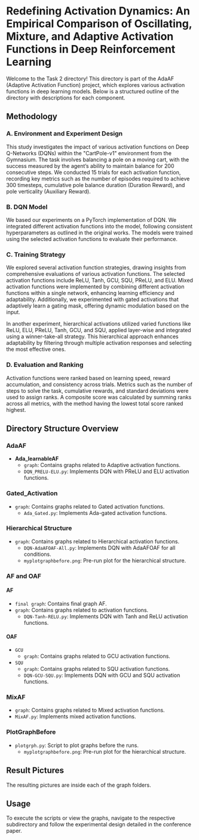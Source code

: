 # Redefining Activation Dynamics: An Empirical Comparison of Oscillating, Mixture, and Adaptive Activation Functions in Deep Reinforcement Learning

Welcome to the Task 2 directory! This directory is part of the AdaAF (Adaptive Activation Function) project, which explores various activation functions in deep learning models. Below is a structured outline of the directory with descriptions for each component.

## Methodology

### A. Environment and Experiment Design
This study investigates the impact of various activation functions on Deep Q-Networks (DQNs) within the "CartPole-v1" environment from the Gymnasium. The task involves balancing a pole on a moving cart, with the success measured by the agent’s ability to maintain balance for 200 consecutive steps. We conducted 15 trials for each activation function, recording key metrics such as the number of episodes required to achieve 300 timesteps, cumulative pole balance duration (Duration Reward), and pole verticality (Auxiliary Reward).

### B. DQN Model
We based our experiments on a PyTorch implementation of DQN. We integrated different activation functions into the model, following consistent hyperparameters as outlined in the original works. The models were trained using the selected activation functions to evaluate their performance.

### C. Training Strategy
We explored several activation function strategies, drawing insights from comprehensive evaluations of various activation functions. The selected activation functions include ReLU, Tanh, GCU, SQU, PReLU, and ELU. Mixed activation functions were implemented by combining different activation functions within a single network, enhancing learning efficiency and adaptability. Additionally, we experimented with gated activations that adaptively learn a gating mask, offering dynamic modulation based on the input.

In another experiment, hierarchical activations utilized varied functions like ReLU, ELU, PReLU, Tanh, GCU, and SQU, applied layer-wise and integrated using a winner-take-all strategy. This hierarchical approach enhances adaptability by filtering through multiple activation responses and selecting the most effective ones.

### D. Evaluation and Ranking
Activation functions were ranked based on learning speed, reward accumulation, and consistency across trials. Metrics such as the number of steps to solve the task, cumulative rewards, and standard deviations were used to assign ranks. A composite score was calculated by summing ranks across all metrics, with the method having the lowest total score ranked highest.

## Directory Structure Overview

### AdaAF
- **Ada_learnableAF**
  - `graph`: Contains graphs related to Adaptive activation functions.
  - `DQN_PRELU-ELU.py`: Implements DQN with PReLU and ELU activation functions.

### Gated_Activation
- `graph`: Contains graphs related to Gated activation functions.
  - `Ada_Gated.py`: Implements Ada-gated activation functions.

### Hierarchical Structure
- `graph`: Contains graphs related to Hierarchical activation functions.
  - `DQN-AdaAFOAF-All.py`: Implements DQN with AdaAFOAF for all conditions.
  - `myplotgraphbefore.png`: Pre-run plot for the hierarchical structure.

### AF and OAF
#### AF
- `final graph`: Contains final graph AF.
- `graph`: Contains graphs related to activation functions.
  - `DQN-Tanh-RELU.py`: Implements DQN with Tanh and ReLU activation functions.

#### OAF
- `GCU`
  - `graph`: Contains graphs related to GCU activation functions.
- `SQU`
  - `graph`: Contains graphs related to SQU activation functions.
  - `DQN-GCU-SQU.py`: Implements DQN with GCU and SQU activation functions.

### MixAF
- `graph`: Contains graphs related to Mixed activation functions.
- `MixAF.py`: Implements mixed activation functions.

### PlotGraphBefore
- `plotgrph.py`: Script to plot graphs before the runs.
  - `myplotgraphbefore.png`: Pre-run plot for the hierarchical structure.

## Result Pictures
The resulting pictures are inside each of the graph folders.

## Usage

To execute the scripts or view the graphs, navigate to the respective subdirectory and follow the experimental design detailed in the conference paper.

